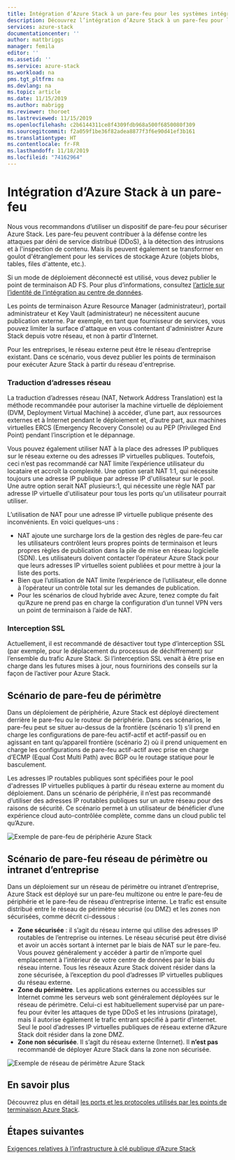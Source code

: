 ```yaml
---
title: Intégration d’Azure Stack à un pare-feu pour les systèmes intégrés Azure Stack | Microsoft Docs
description: Découvrez l’intégration d’Azure Stack à un pare-feu pour les systèmes intégrés Azure Stack.
services: azure-stack
documentationcenter: ''
author: mattbriggs
manager: femila
editor: ''
ms.assetid: ''
ms.service: azure-stack
ms.workload: na
pms.tgt_pltfrm: na
ms.devlang: na
ms.topic: article
ms.date: 11/15/2019
ms.author: mabrigg
ms.reviewer: thoroet
ms.lastreviewed: 11/15/2019
ms.openlocfilehash: c2b6144311ce8f4309fdb968a500f6850080f309
ms.sourcegitcommit: f2a059f1be36f82adea8877f3f6e90d41ef3b161
ms.translationtype: HT
ms.contentlocale: fr-FR
ms.lasthandoff: 11/18/2019
ms.locfileid: "74162964"
---
```

# <a name="azure-stack-firewall-integration"></a>Intégration d’Azure Stack à un pare-feu
Nous vous recommandons d’utiliser un dispositif de pare-feu pour sécuriser Azure Stack. Les pare-feu peuvent contribuer à la défense contre les attaques par déni de service distribué (DDoS), à la détection des intrusions et à l'inspection de contenu. Mais ils peuvent également se transformer en goulot d'étranglement pour les services de stockage Azure (objets blobs, tables, files d'attente, etc.).

 Si un mode de déploiement déconnecté est utilisé, vous devez publier le point de terminaison AD FS. Pour plus d’informations, consultez [l’article sur l’identité de l’intégration au centre de données](azure-stack-integrate-identity.md).

Les points de terminaison Azure Resource Manager (administrateur), portail administrateur et Key Vault (administrateur) ne nécessitent aucune publication externe. Par exemple, en tant que fournisseur de services, vous pouvez limiter la surface d'attaque en vous contentant d'administrer Azure Stack depuis votre réseau, et non à partir d'Internet.

Pour les entreprises, le réseau externe peut être le réseau d’entreprise existant. Dans ce scénario, vous devez publier les points de terminaison pour exécuter Azure Stack à partir du réseau d'entreprise.

### <a name="network-address-translation"></a>Traduction d’adresses réseau
La traduction d’adresses réseau (NAT, Network Address Translation) est la méthode recommandée pour autoriser la machine virtuelle de déploiement (DVM, Deployment Virtual Machine) à accéder, d’une part, aux ressources externes et à Internet pendant le déploiement et, d’autre part, aux machines virtuelles ERCS (Emergency Recovery Console) ou au PEP (Privileged End Point) pendant l’inscription et le dépannage.

Vous pouvez également utiliser NAT à la place des adresses IP publiques sur le réseau externe ou des adresses IP virtuelles publiques. Toutefois, ceci n’est pas recommandé car NAT limite l’expérience utilisateur du locataire et accroît la complexité. Une option serait NAT 1:1, qui nécessite toujours une adresse IP publique par adresse IP d'utilisateur sur le pool. Une autre option serait NAT plusieurs:1, qui nécessite une règle NAT par adresse IP virtuelle d'utilisateur pour tous les ports qu'un utilisateur pourrait utiliser.

L’utilisation de NAT pour une adresse IP virtuelle publique présente des inconvénients. En voici quelques-uns :
- NAT ajoute une surcharge lors de la gestion des règles de pare-feu car les utilisateurs contrôlent leurs propres points de terminaison et leurs propres règles de publication dans la pile de mise en réseau logicielle (SDN). Les utilisateurs doivent contacter l’opérateur Azure Stack pour que leurs adresses IP virtuelles soient publiées et pour mettre à jour la liste des ports.
- Bien que l’utilisation de NAT limite l’expérience de l’utilisateur, elle donne à l’opérateur un contrôle total sur les demandes de publication.
- Pour les scénarios de cloud hybride avec Azure, tenez compte du fait qu’Azure ne prend pas en charge la configuration d’un tunnel VPN vers un point de terminaison à l’aide de NAT.

### <a name="ssl-interception"></a>Interception SSL
Actuellement, il est recommandé de désactiver tout type d’interception SSL (par exemple, pour le déplacement du processus de déchiffrement) sur l’ensemble du trafic Azure Stack. Si l’interception SSL venait à être prise en charge dans les futures mises à jour, nous fournirions des conseils sur la façon de l’activer pour Azure Stack.

## <a name="edge-firewall-scenario"></a>Scénario de pare-feu de périmètre
Dans un déploiement de périphérie, Azure Stack est déployé directement derrière le pare-feu ou le routeur de périphérie. Dans ces scénarios, le pare-feu peut se situer au-dessus de la frontière (scénario 1) s’il prend en charge les configurations de pare-feu actif-actif et actif-passif ou en agissant en tant qu’appareil frontière (scénario 2) où il prend uniquement en charge les configurations de pare-feu actif-actif avec prise en charge d’ECMP (Equal Cost Multi Path) avec BGP ou le routage statique pour le basculement.

Les adresses IP routables publiques sont spécifiées pour le pool d'adresses IP virtuelles publiques à partir du réseau externe au moment du déploiement. Dans un scénario de périphérie, il n’est pas recommandé d’utiliser des adresses IP routables publiques sur un autre réseau pour des raisons de sécurité. Ce scénario permet à un utilisateur de bénéficier d’une expérience cloud auto-contrôlée complète, comme dans un cloud public tel qu’Azure.  

![Exemple de pare-feu de périphérie Azure Stack](./media/azure-stack-firewall/firewallScenarios.png)

## <a name="enterprise-intranet-or-perimeter-network-firewall-scenario"></a>Scénario de pare-feu réseau de périmètre ou intranet d’entreprise
Dans un déploiement sur un réseau de périmètre ou intranet d’entreprise, Azure Stack est déployé sur un pare-feu multizone ou entre le pare-feu de périphérie et le pare-feu de réseau d’entreprise interne. Le trafic est ensuite distribué entre le réseau de périmètre sécurisé (ou DMZ) et les zones non sécurisées, comme décrit ci-dessous :

- **Zone sécurisée** : il s’agit du réseau interne qui utilise des adresses IP routables de l’entreprise ou internes. Le réseau sécurisé peut être divisé et avoir un accès sortant à internet par le biais de NAT sur le pare-feu. Vous pouvez généralement y accéder à partir de n’importe quel emplacement à l’intérieur de votre centre de données par le biais du réseau interne. Tous les réseaux Azure Stack doivent résider dans la zone sécurisée, à l’exception du pool d’adresses IP virtuelles publiques du réseau externe.
- **Zone du périmètre**. Les applications externes ou accessibles sur Internet comme les serveurs web sont généralement déployées sur le réseau de périmètre. Celui-ci est habituellement supervisé par un pare-feu pour éviter les attaques de type DDoS et les intrusions (piratage), mais il autorise également le trafic entrant spécifié à partir d’internet. Seul le pool d’adresses IP virtuelles publiques de réseau externe d’Azure Stack doit résider dans la zone DMZ.
- **Zone non sécurisée**. Il s’agit du réseau externe (Internet). Il **n’est pas** recommandé de déployer Azure Stack dans la zone non sécurisée.

![Exemple de réseau de périmètre Azure Stack](./media/azure-stack-firewall/perimeter-network-scenario.png)

## <a name="learn-more"></a>En savoir plus
Découvrez plus en détail [les ports et les protocoles utilisés par les points de terminaison Azure Stack](azure-stack-integrate-endpoints.md).

## <a name="next-steps"></a>Étapes suivantes
[Exigences relatives à l’infrastructure à clé publique d’Azure Stack](azure-stack-pki-certs.md)

